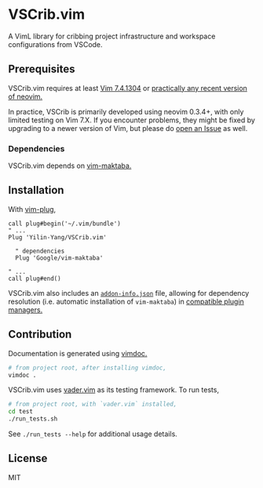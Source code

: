 VSCrib.vim
================================================================================
A VimL library for cribbing project infrastructure and workspace configurations
from VSCode.

Prerequisites
--------------------------------------------------------------------------------
VSCrib.vim requires at least [Vim 7.4.1304](https://github.com/vim/vim/commit/7823a3bd2eed6ff9e544d201de96710bd5344aaf)
or [practically any recent version of neovim.](https://github.com/neovim/neovim/commit/4dcd19d9bc2417051ddbda177010ca8c0cb2cf73)

In practice, VSCrib is primarily developed using neovim 0.3.4+, with only
limited testing on Vim 7.X. If you encounter problems, they might be fixed by
upgrading to a newer version of Vim, but please do [open an Issue](https://github.com/Yilin-Yang/VSCrib.vim/issues)
as well.

### Dependencies

VSCrib.vim depends on [vim-maktaba.](https://github.com/google/vim-maktaba/)

Installation
--------------------------------------------------------------------------------

With [vim-plug](https://github.com/junegunn/vim-plug),

```vim
call plug#begin('~/.vim/bundle')
" ...
Plug 'Yilin-Yang/VSCrib.vim'

  " dependencies
  Plug 'Google/vim-maktaba'

" ...
call plug#end()
```

VSCrib.vim also includes an [`addon-info.json`](https://github.com/google/vim-maktaba/wiki/Creating-Vim-Plugins-with-Maktaba#plugin_metadata)
file, allowing for dependency resolution (i.e. automatic installation of
`vim-maktaba`) in [compatible plugin managers.](https://github.com/MarcWeber/vim-addon-manager)

Contribution
--------------------------------------------------------------------------------
Documentation is generated using [vimdoc.](https://github.com/google/vimdoc)

```bash
# from project root, after installing vimdoc,
vimdoc .
```

VSCrib.vim uses [vader.vim](https://github.com/junegunn/vader.vim) as its
testing framework. To run tests,

```bash
# from project root, with `vader.vim` installed,
cd test
./run_tests.sh
```

See `./run_tests --help` for additional usage details.

License
--------------------------------------------------------------------------------
MIT
